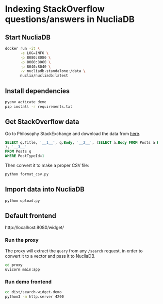 # Indexing StackOverflow questions/answers in NucliaDB

## Start NucliaDB

```bash
docker run -it \
       -e LOG=INFO \
       -p 8080:8080 \
       -p 8060:8060 \
       -p 8040:8040 \
       -v nucliadb-standalone:/data \
       nuclia/nucliadb:latest
```

## Install dependencies

```bash
pyenv acticate demo
pip install -r requirements.txt
```

## Get StackOverflow data

Go to Philosophy StackExchange and download the data from [here](https://data.stackexchange.com/philosophy/queries).

```sql
SELECT q.Title, '__1__', q.Body, '__2__', (SELECT a.Body FROM Posts a WHERE a.ParentId=q.id FOR XML PATH('')
), '__3__'
FROM Posts q
WHERE PostTypeId=1
```

Then convert it to make a proper CSV file:

```bash
python format_csv.py
```

## Import data into NucliaDB

```bash
python upload.py
```

## Default frontend

http://localhost:8080/widget/

### Run the proxy

The proxy will extract the `query` from any `/search` request, in order to convert it to a vector and pass it to NucliaDB.

```bash
cd proxy
uvicorn main:app
```

### Run demo frontend

```bash
cd dist/search-widget-demo
python3 -m http.server 4200
```
